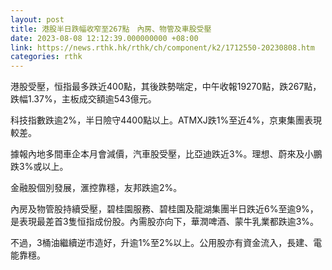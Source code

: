 ```yaml
---
layout: post
title: 港股半日跌幅收窄至267點　內房、物管及車股受壓
date: 2023-08-08 12:12:39.000000000 +08:00
link: https://news.rthk.hk/rthk/ch/component/k2/1712550-20230808.htm
categories: rthk
---
```


港股受壓，恒指最多跌近400點，其後跌勢喘定，中午收報19270點，跌267點，跌幅1.37%，主板成交額逾543億元。

科技指數跌逾2%，半日險守4400點以上。ATMXJ跌1%至近4%，京東集團表現較差。

據報內地多間車企本月會減價，汽車股受壓，比亞迪跌近3%。理想、蔚來及小鵬跌3%或以上。

金融股個別發展，滙控靠穩，友邦跌逾2%。

內房及物管股持續受壓，碧桂園服務、碧桂園及龍湖集團半日跌近6%至逾9%，是表現最差首3隻恒指成份股。內需股亦向下，華潤啤酒、蒙牛乳業都跌逾3%。

不過，3桶油繼續逆市造好，升逾1%至2%以上。公用股亦有資金流入，長建、電能靠穩。
